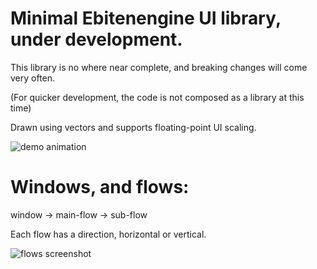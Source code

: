 # Minimal Ebitenengine UI library, under development.
This library is no where near complete, and breaking changes will come very often.

(For quicker development, the code is not composed as a library at this time)


Drawn using vectors and supports floating-point UI scaling.

![demo animation](https://github.com/user-attachments/assets/eef712c8-fa1e-4afe-826e-624c860ab842)




# Windows, and flows:
window -> main-flow -> sub-flow

Each flow has a direction, horizontal or vertical.

![flows screenshot](https://github.com/user-attachments/assets/b79c05ca-250a-4944-8cda-27d8ea598cc4)
